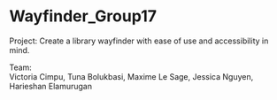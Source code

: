 # Wayfinder_Group17

Project: 
Create a library wayfinder with ease of use and accessibility in mind.

Team:  
Victoria Cimpu, 
Tuna Bolukbasi, 
Maxime Le Sage, 
Jessica Nguyen,
Harieshan Elamurugan
